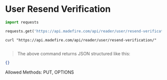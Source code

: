 # User Resend Verification

```python
import requests

requests.get('https://api.madefire.com/api/reader/user/resend-verification/')
```

```shell
curl "https://api.madefire.com/api/reader/user/resend-verification/"
```

```javascript
```

> The above command returns JSON structured like this:

```json
{}
```

Allowed Methods: PUT, OPTIONS


